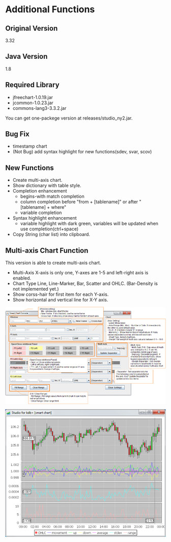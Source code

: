 Additional Functions
=========

Original Version
----

3.32

Java Version
----

1.8

Required Library
----

* jfreechart-1.0.19.jar
* jcommon-1.0.23.jar
* commons-lang3-3.3.2.jar

You can get one-packege version at releases/studio_ny2.jar.

Bug Fix
-----------

* timestamp chart
* (Not Bug) add syntax highlight for new functions(sdev, svar, scov)

New Functions
--------------

* Create multi-axis chart.
* Show dictionary with table style.
* Completion enhancement
   - begins-with match completion
   - column completion before "from + [tablename]" or after "[tablename] + where"
   - variable completion
* Syntax highlight enhancement
   - variable highlight with dark green, variables will be updated when use completion(ctrl+space)
* Copy String (char list) into clipboard.


Multi-axis Chart Function
--------------

This version is able to create multi-axis chart. 

* Multi-Axis
  X-axis is only one, Y-axes are 1-5 and left-right axis is enabled.
* Chart Type
Line, Line-Marker, Bar, Scatter and OHLC. (Bar-Density is not implemented yet.)
* Show corss-hair for first item for each Y-axis.
* Show horizontal and vertical line for X-Y axis.

![alt tag](https://raw.githubusercontent.com/Naoki-Yatsu/studio/master/meta/console_guide.png)

![alt tag](https://raw.githubusercontent.com/Naoki-Yatsu/studio/master/meta/multi-chart.png)



